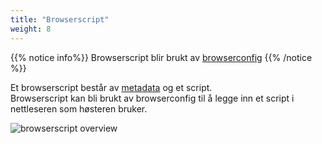 ```yaml
---
title: "Browserscript"
weight: 8
---
```


{{% notice info%}}
Browserscript blir brukt av [browserconfig](../browserconfig)
{{% /notice %}}  

Et browserscript består av [metadata](../#veidemann-meta) og et script.  
Browserscript kan bli brukt av browserconfig til å legge inn et script i nettleseren som høsteren 
bruker.  

![browserscript overview](/veidemann/docs/img/browserscript/veidemann_dashboard_browserscript_overview.png)
